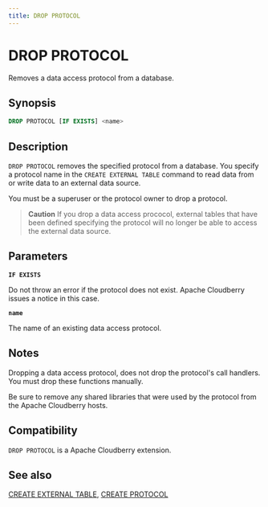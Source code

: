 ```yaml
---
title: DROP PROTOCOL
---
```


# DROP PROTOCOL

Removes a data access protocol from a database.

## Synopsis

```sql
DROP PROTOCOL [IF EXISTS] <name>
```

## Description

`DROP PROTOCOL` removes the specified protocol from a database. You specify a protocol name in the `CREATE EXTERNAL TABLE` command to read data from or write data to an external data source.

You must be a superuser or the protocol owner to drop a protocol.

> **Caution** If you drop a data access prococol, external tables that have been defined specifying the protocol will no longer be able to access the external data source.

## Parameters

**`IF EXISTS`**

Do not throw an error if the protocol does not exist. Apache Cloudberry issues a notice in this case.

**`name`**

The name of an existing data access protocol.

## Notes

Dropping a data access protocol, does not drop the protocol's call handlers. You must drop these functions manually.

Be sure to remove any shared libraries that were used by the protocol from the Apache Cloudberry hosts.

## Compatibility

`DROP PROTOCOL` is a Apache Cloudberry extension.

## See also

[CREATE EXTERNAL TABLE](/docs/sql-stmts/create-external-table.md), [CREATE PROTOCOL](/docs/sql-stmts/create-protocol.md)
